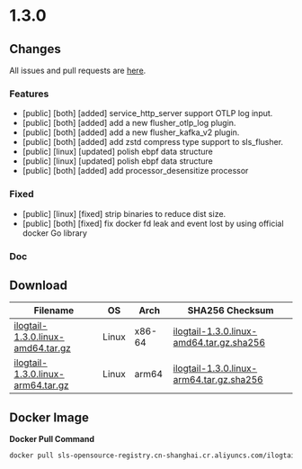 # 1.3.0

## Changes

All issues and pull requests are [here](https://github.com/alibaba/ilogtail/milestone/16).

### Features

- [public] [both] [added] service\_http\_server support OTLP log input.
- [public] [both] [added] add a new flusher\_otlp\_log plugin.
- [public] [both] [added] add a new flusher\_kafka\_v2 plugin.
- [public] [both] [added] add zstd compress type support to sls\_flusher.
- [public] [linux] [updated] polish ebpf data structure
- [public] [linux] [updated] polish ebpf data structure
- [public] [both] [added] add processor\_desensitize processor

### Fixed

- [public] [linux] [fixed] strip binaries to reduce dist size.
- [public] [both] [fixed] fix docker fd leak and event lost by using official docker Go library

### Doc

## Download

| **Filename** | **OS** | **Arch** | **SHA256 Checksum** |
|  ----  | ----  | ----  | ----  |
|[ilogtail-1.3.0.linux-amd64.tar.gz](https://ilogtail-community-edition.oss-cn-shanghai.aliyuncs.com/1.3.0/ilogtail-1.3.0.linux-amd64.tar.gz)|Linux|x86-64|[ilogtail-1.3.0.linux-amd64.tar.gz.sha256](https://ilogtail-community-edition.oss-cn-shanghai.aliyuncs.com/1.3.0/ilogtail-1.3.0.linux-amd64.tar.gz.sha256)|
|[ilogtail-1.3.0.linux-arm64.tar.gz](https://ilogtail-community-edition.oss-cn-shanghai.aliyuncs.com/1.3.0/ilogtail-1.3.0.linux-arm64.tar.gz)|Linux|arm64|[ilogtail-1.3.0.linux-arm64.tar.gz.sha256](https://ilogtail-community-edition.oss-cn-shanghai.aliyuncs.com/1.3.0/ilogtail-1.3.0.linux-arm64.tar.gz.sha256)|

## Docker Image

**Docker Pull Command**

``` bash
docker pull sls-opensource-registry.cn-shanghai.cr.aliyuncs.com/ilogtail-community-edition/ilogtail:1.3.0
```

